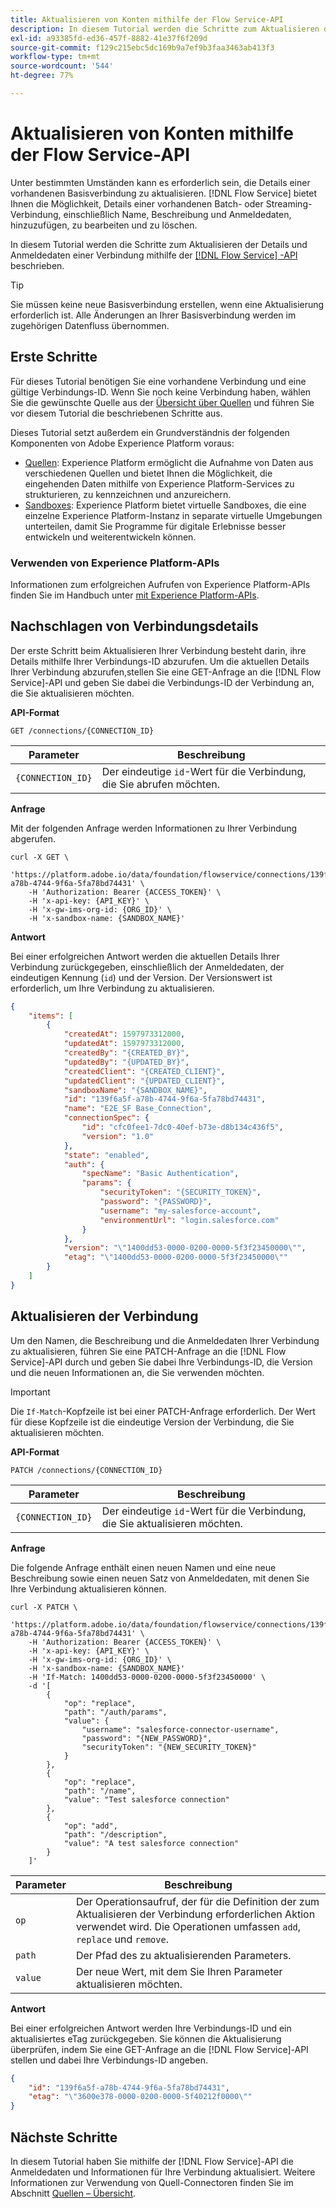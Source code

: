 ```yaml
---
title: Aktualisieren von Konten mithilfe der Flow Service-API
description: In diesem Tutorial werden die Schritte zum Aktualisieren der Details und Anmeldedaten eines Kontos mithilfe der Flow Service-API beschrieben.
exl-id: a93385fd-ed36-457f-8882-41e37f6f209d
source-git-commit: f129c215ebc5dc169b9a7ef9b3faa3463ab413f3
workflow-type: tm+mt
source-wordcount: '544'
ht-degree: 77%

---
```


# Aktualisieren von Konten mithilfe der Flow Service-API

Unter bestimmten Umständen kann es erforderlich sein, die Details einer vorhandenen Basisverbindung zu aktualisieren. [!DNL Flow Service] bietet Ihnen die Möglichkeit, Details einer vorhandenen Batch- oder Streaming-Verbindung, einschließlich Name, Beschreibung und Anmeldedaten, hinzuzufügen, zu bearbeiten und zu löschen.

In diesem Tutorial werden die Schritte zum Aktualisieren der Details und Anmeldedaten einer Verbindung mithilfe der [[!DNL Flow Service] -API](https://www.adobe.io/experience-platform-apis/references/flow-service/) beschrieben.

>[!TIP]
>
>Sie müssen keine neue Basisverbindung erstellen, wenn eine Aktualisierung erforderlich ist. Alle Änderungen an Ihrer Basisverbindung werden im zugehörigen Datenfluss übernommen.

## Erste Schritte

Für dieses Tutorial benötigen Sie eine vorhandene Verbindung und eine gültige Verbindungs-ID. Wenn Sie noch keine Verbindung haben, wählen Sie die gewünschte Quelle aus der [Übersicht über Quellen](../../home.md) und führen Sie vor diesem Tutorial die beschriebenen Schritte aus.

Dieses Tutorial setzt außerdem ein Grundverständnis der folgenden Komponenten von Adobe Experience Platform voraus:

* [Quellen](../../home.md): Experience Platform ermöglicht die Aufnahme von Daten aus verschiedenen Quellen und bietet Ihnen die Möglichkeit, die eingehenden Daten mithilfe von Experience Platform-Services zu strukturieren, zu kennzeichnen und anzureichern.
* [Sandboxes](../../../sandboxes/home.md): Experience Platform bietet virtuelle Sandboxes, die eine einzelne Experience Platform-Instanz in separate virtuelle Umgebungen unterteilen, damit Sie Programme für digitale Erlebnisse besser entwickeln und weiterentwickeln können.

### Verwenden von Experience Platform-APIs

Informationen zum erfolgreichen Aufrufen von Experience Platform-APIs finden Sie im Handbuch unter [&#x200B; mit Experience Platform-APIs](../../../landing/api-guide.md).

## Nachschlagen von Verbindungsdetails

Der erste Schritt beim Aktualisieren Ihrer Verbindung besteht darin, ihre Details mithilfe Ihrer Verbindungs-ID abzurufen. Um die aktuellen Details Ihrer Verbindung abzurufen,stellen Sie eine GET-Anfrage an die [!DNL Flow Service]-API und geben Sie dabei die Verbindungs-ID der Verbindung an, die Sie aktualisieren möchten.

**API-Format**

```http
GET /connections/{CONNECTION_ID}
```

| Parameter | Beschreibung |
| --------- | ----------- |
| `{CONNECTION_ID}` | Der eindeutige `id`-Wert für die Verbindung, die Sie abrufen möchten. |

**Anfrage**

Mit der folgenden Anfrage werden Informationen zu Ihrer Verbindung abgerufen.

```shell
curl -X GET \
    'https://platform.adobe.io/data/foundation/flowservice/connections/139f6a5f-a78b-4744-9f6a-5fa78bd74431' \
    -H 'Authorization: Bearer {ACCESS_TOKEN}' \
    -H 'x-api-key: {API_KEY}' \
    -H 'x-gw-ims-org-id: {ORG_ID}' \
    -H 'x-sandbox-name: {SANDBOX_NAME}'
```

**Antwort**

Bei einer erfolgreichen Antwort werden die aktuellen Details Ihrer Verbindung zurückgegeben, einschließlich der Anmeldedaten, der eindeutigen Kennung (`id`) und der Version. Der Versionswert ist erforderlich, um Ihre Verbindung zu aktualisieren.

```json
{
    "items": [
        {
            "createdAt": 1597973312000,
            "updatedAt": 1597973312000,
            "createdBy": "{CREATED_BY}",
            "updatedBy": "{UPDATED_BY}",
            "createdClient": "{CREATED_CLIENT}",
            "updatedClient": "{UPDATED_CLIENT}",
            "sandboxName": "{SANDBOX_NAME}",
            "id": "139f6a5f-a78b-4744-9f6a-5fa78bd74431",
            "name": "E2E_SF Base_Connection",
            "connectionSpec": {
                "id": "cfc0fee1-7dc0-40ef-b73e-d8b134c436f5",
                "version": "1.0"
            },
            "state": "enabled",
            "auth": {
                "specName": "Basic Authentication",
                "params": {
                    "securityToken": "{SECURITY_TOKEN}",
                    "password": "{PASSWORD}",
                    "username": "my-salesforce-account",
                    "environmentUrl": "login.salesforce.com"
                }
            },
            "version": "\"1400dd53-0000-0200-0000-5f3f23450000\"",
            "etag": "\"1400dd53-0000-0200-0000-5f3f23450000\""
        }
    ]
}
```

## Aktualisieren der Verbindung

Um den Namen, die Beschreibung und die Anmeldedaten Ihrer Verbindung zu aktualisieren, führen Sie eine PATCH-Anfrage an die [!DNL Flow Service]-API durch und geben Sie dabei Ihre Verbindungs-ID, die Version und die neuen Informationen an, die Sie verwenden möchten.

>[!IMPORTANT]
>
>Die `If-Match`-Kopfzeile ist bei einer PATCH-Anfrage erforderlich. Der Wert für diese Kopfzeile ist die eindeutige Version der Verbindung, die Sie aktualisieren möchten.

**API-Format**

```http
PATCH /connections/{CONNECTION_ID}
```

| Parameter | Beschreibung |
| --------- | ----------- |
| `{CONNECTION_ID}` | Der eindeutige `id`-Wert für die Verbindung, die Sie aktualisieren möchten. |

**Anfrage**

Die folgende Anfrage enthält einen neuen Namen und eine neue Beschreibung sowie einen neuen Satz von Anmeldedaten, mit denen Sie Ihre Verbindung aktualisieren können.

```shell
curl -X PATCH \
    'https://platform.adobe.io/data/foundation/flowservice/connections/139f6a5f-a78b-4744-9f6a-5fa78bd74431' \
    -H 'Authorization: Bearer {ACCESS_TOKEN}' \
    -H 'x-api-key: {API_KEY}' \
    -H 'x-gw-ims-org-id: {ORG_ID}' \
    -H 'x-sandbox-name: {SANDBOX_NAME}'
    -H 'If-Match: 1400dd53-0000-0200-0000-5f3f23450000' \
    -d '[
        {
            "op": "replace",
            "path": "/auth/params",
            "value": {
                "username": "salesforce-connector-username",
                "password": "{NEW_PASSWORD}",
                "securityToken": "{NEW_SECURITY_TOKEN}"
            }
        },
        {
            "op": "replace",
            "path": "/name",
            "value": "Test salesforce connection"
        },
        {
            "op": "add",
            "path": "/description",
            "value": "A test salesforce connection"
        }
    ]'
```

| Parameter | Beschreibung |
| --------- | ----------- |
| `op` | Der Operationsaufruf, der für die Definition der zum Aktualisieren der Verbindung erforderlichen Aktion verwendet wird. Die Operationen umfassen `add`, `replace` und `remove`. |
| `path` | Der Pfad des zu aktualisierenden Parameters. |
| `value` | Der neue Wert, mit dem Sie Ihren Parameter aktualisieren möchten. |

**Antwort**

Bei einer erfolgreichen Antwort werden Ihre Verbindungs-ID und ein aktualisiertes eTag zurückgegeben. Sie können die Aktualisierung überprüfen, indem Sie eine GET-Anfrage an die [!DNL Flow Service]-API stellen und dabei Ihre Verbindungs-ID angeben.

```json
{
    "id": "139f6a5f-a78b-4744-9f6a-5fa78bd74431",
    "etag": "\"3600e378-0000-0200-0000-5f40212f0000\""
}
```

## Nächste Schritte

In diesem Tutorial haben Sie mithilfe der [!DNL Flow Service]-API die Anmeldedaten und Informationen für Ihre Verbindung aktualisiert. Weitere Informationen zur Verwendung von Quell-Connectoren finden Sie im Abschnitt [Quellen – Übersicht](../../home.md).
